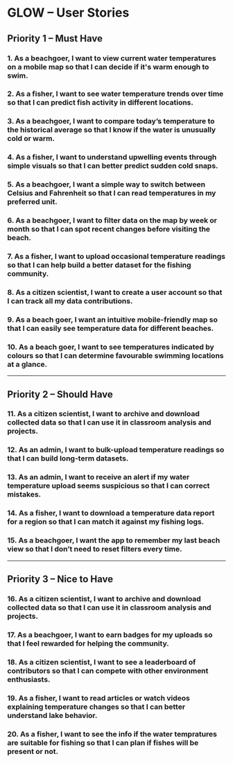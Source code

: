 # GLOW – User Stories

## Priority 1 – Must Have

### 1. As a beachgoer, I want to view current water temperatures on a mobile map so that I can decide if it's warm enough to swim.
### 2. As a fisher, I want to see water temperature trends over time so that I can predict fish activity in different locations.
### 3. As a beachgoer, I want to compare today’s temperature to the historical average so that I know if the water is unusually cold or warm.
### 4. As a fisher, I want to understand upwelling events through simple visuals so that I can better predict sudden cold snaps.
### 5. As a beachgoer, I want a simple way to switch between Celsius and Fahrenheit so that I can read temperatures in my preferred unit.
### 6. As a beachgoer, I want to filter data on the map by week or month so that I can spot recent changes before visiting the beach.
### 7. As a fisher, I want to upload occasional temperature readings so that I can help build a better dataset for the fishing community.
### 8. As a citizen scientist, I want to create a user account so that I can track all my data contributions.
### 9. As a beach goer, I want an intuitive mobile-friendly map so that I can easily see temperature data for different beaches.
### 10. As a beach goer, I want to see temperatures indicated by colours so that I can determine favourable swimming locations at a glance.

---

## Priority 2 – Should Have

### 11. As a citizen scientist, I want to archive and download collected data so that I can use it in classroom analysis and projects.
### 12. As an admin, I want to bulk-upload temperature readings so that I can build long-term datasets.
### 13. As an admin, I want to receive an alert if my water temperature upload seems suspicious so that I can correct mistakes.
### 14. As a fisher, I want to download a temperature data report for a region so that I can match it against my fishing logs.
### 15. As a beachgoer, I want the app to remember my last beach view so that I don’t need to reset filters every time.


---

## Priority 3 – Nice to Have


### 16. As a citizen scientist, I want to archive and download collected data so that I can use it in classroom analysis and projects.
### 17. As a beachgoer, I want to earn badges for my uploads so that I feel rewarded for helping the community.
### 18. As a citizen scientist, I want to see a leaderboard of contributors so that I can compete with other environment enthusiasts.
### 19. As a fisher, I want to read articles or watch videos explaining temperature changes so that I can better understand lake behavior.
### 20. As a fisher, I want to see the info if the water tempratures are suitable for fishing so that I can plan if fishes will be present or not.